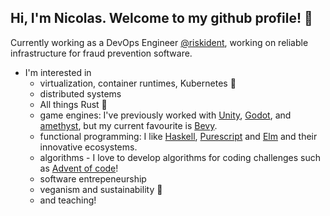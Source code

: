 ## Hi, I'm Nicolas. Welcome to my github profile! 🐣

<!--
**nicmr/nicmr** is a ✨ _special_ ✨ repository because its `README.md` (this file) appears on your GitHub profile.

Here are some ideas to get you started:

- 🔭 I’m currently working on ...
- 🌱 I’m currently learning ...
- 👯 I’m looking to collaborate on ...
- 🤔 I’m looking for help with ...
- 💬 Ask me about ...
- 📫 How to reach me: ...
- 😄 Pronouns: ...
- ⚡ Fun fact: ...
-->

Currently working as a DevOps Engineer [@riskident](https://github.com/riskident), working on reliable infrastructure for fraud prevention software.
  
- I'm interested in
  - virtualization, container runtimes, Kubernetes 🚢
  - distributed systems
  - All things Rust 🦀
  - game engines: I've previously worked with [Unity](https://unity.com/), [Godot](https://godotengine.org/), and [amethyst](https://amethyst.rs/), but my current favourite is [Bevy](https://github.com/bevyengine/bevy).
  - functional programming: I like [Haskell](https://www.haskell.org/), [Purescript](https://www.purescript.org/) and [Elm](https://elm-lang.org/) and their innovative ecosystems.
  - algorithms - I love to develop algorithms for coding challenges such as [Advent of code](https://adventofcode.com/)!
  - software entrepeneurship
  - veganism and sustainability 🌱
  - and teaching!


